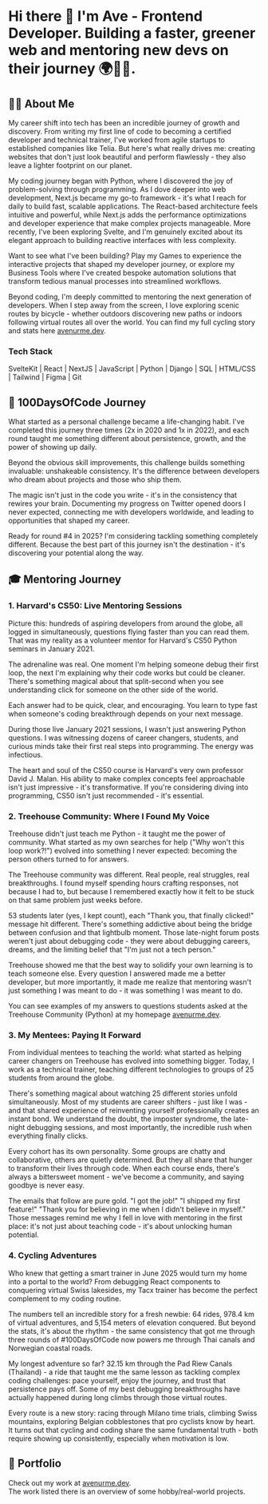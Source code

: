# Hi there 👋 I'm Ave - Frontend Developer. Building a faster, greener web and mentoring new devs on their journey 🌍🌱🌿.

## 👨‍💻 About Me

My career shift into tech has been an incredible journey of growth and discovery. From writing my first line of code to becoming a certified developer and technical trainer, I've worked from agile startups to established companies like Telia. But here's what really drives me: creating websites that don't just look beautiful and perform flawlessly - they also leave a lighter footprint on our planet.

My coding journey began with Python, where I discovered the joy of problem-solving through programming. As I dove deeper into web development, Next.js became my go-to framework - it's what I reach for daily to build fast, scalable applications. The React-based architecture feels intuitive and powerful, while Next.js adds the performance optimizations and developer experience that make complex projects manageable. More recently, I've been exploring Svelte, and I'm genuinely excited about its elegant approach to building reactive interfaces with less complexity.

Want to see what I've been building? Play my Games to experience the interactive projects that shaped my developer journey, or explore my Business Tools where I've created bespoke automation solutions that transform tedious manual processes into streamlined workflows.

Beyond coding, I'm deeply committed to mentoring the next generation of developers. When I step away from the screen, I love exploring scenic routes by bicycle - whether outdoors discovering new paths or indoors following virtual routes all over the world. You can find my full cycling story and stats here [avenurme.dev](https://www.avenurme.dev/cycling).

### Tech Stack
SvelteKit | React | NextJS | JavaScript | Python | Django | SQL | HTML/CSS | Tailwind | Figma | Git

## 📅 100DaysOfCode Journey

What started as a personal challenge became a life-changing habit. I've completed this journey three times (2x in 2020 and 1x in 2022), and each round taught me something different about persistence, growth, and the power of showing up daily.

Beyond the obvious skill improvements, this challenge builds something invaluable: unshakeable consistency. It's the difference between developers who dream about projects and those who ship them.

The magic isn't just in the code you write - it's in the consistency that rewires your brain. Documenting my progress on Twitter opened doors I never expected, connecting me with developers worldwide, and leading to opportunities that shaped my career.

Ready for round #4 in 2025? I'm considering tackling something completely different. Because the best part of this journey isn't the destination - it's discovering your potential along the way.

## 🎓 Mentoring Journey

### 1. Harvard's CS50: Live Mentoring Sessions
Picture this: hundreds of aspiring developers from around the globe, all logged in simultaneously, questions flying faster than you can read them. That was my reality as a volunteer mentor for Harvard's CS50 Python seminars in January 2021.

The adrenaline was real. One moment I'm helping someone debug their first loop, the next I'm explaining why their code works but could be cleaner. There's something magical about that split-second when you see understanding click for someone on the other side of the world.

Each answer had to be quick, clear, and encouraging. You learn to type fast when someone's coding breakthrough depends on your next message.

During those live January 2021 sessions, I wasn't just answering Python questions. I was witnessing dozens of career changers, students, and curious minds take their first real steps into programming. The energy was infectious.

The heart and soul of the CS50 course is Harvard's very own professor David J. Malan. His ability to make complex concepts feel approachable isn't just impressive - it's transformative. If you're considering diving into programming, CS50 isn't just recommended - it's essential.

### 2. Treehouse Community: Where I Found My Voice
Treehouse didn't just teach me Python - it taught me the power of community. What started as my own searches for help ("Why won't this loop work?!") evolved into something I never expected: becoming the person others turned to for answers.

The Treehouse community was different. Real people, real struggles, real breakthroughs. I found myself spending hours crafting responses, not because I had to, but because I remembered exactly how it felt to be stuck on that same problem just weeks before.

53 students later (yes, I kept count), each "Thank you, that finally clicked!" message hit different. There's something addictive about being the bridge between confusion and that lightbulb moment. Those late-night forum posts weren't just about debugging code - they were about debugging careers, dreams, and the limiting belief that "I'm just not a tech person."

Treehouse showed me that the best way to solidify your own learning is to teach someone else. Every question I answered made me a better developer, but more importantly, it made me realize that mentoring wasn't just something I was meant to do - it was something I was meant to do.

You can see examples of my answers to questions students asked at the Treehouse Community (Python) at my homepage [avenurme.dev](https://www.avenurme.dev/mentoring#mentoring-treehouse).

### 3. My Mentees: Paying It Forward
From individual mentees to teaching the world: what started as helping career changers on Treehouse has evolved into something bigger. Today, I work as a technical trainer, teaching different technologies to groups of 25 students from around the globe.

There's something magical about watching 25 different stories unfold simultaneously. Most of my students are career shifters - just like I was - and that shared experience of reinventing yourself professionally creates an instant bond. We understand the doubt, the imposter syndrome, the late-night debugging sessions, and most importantly, the incredible rush when everything finally clicks.

Every cohort has its own personality. Some groups are chatty and collaborative, others are quietly determined. But they all share that hunger to transform their lives through code. When each course ends, there's always a bittersweet moment - we've become a community, and saying goodbye is never easy.

The emails that follow are pure gold. "I got the job!" "I shipped my first feature!" "Thank you for believing in me when I didn't believe in myself." Those messages remind me why I fell in love with mentoring in the first place: it's not just about teaching code - it's about unlocking human potential.

### 4. Cycling Adventures
Who knew that getting a smart trainer in June 2025 would turn my home into a portal to the world? From debugging React components to conquering virtual Swiss lakesides, my Tacx trainer has become the perfect complement to my coding routine.

The numbers tell an incredible story for a fresh newbie: 64 rides, 978.4 km of virtual adventures, and 5,154 meters of elevation conquered. But beyond the stats, it's about the rhythm - the same consistency that got me through three rounds of #100DaysOfCode now powers me through Thai canals and Norwegian coastal roads.

My longest adventure so far? 32.15 km through the Pad Riew Canals (Thailand) - a ride that taught me the same lesson as tackling complex coding challenges: pace yourself, enjoy the journey, and trust that persistence pays off. Some of my best debugging breakthroughs have actually happened during long climbs through those virtual routes.

Every route is a new story: racing through Milano time trials, climbing Swiss mountains, exploring Belgian cobblestones that pro cyclists know by heart. It turns out that cycling and coding share the same fundamental truth - both require showing up consistently, especially when motivation is low.

## 💼 Portfolio
Check out my work at [avenurme.dev](https://www.avenurme.dev/projects).  
The work listed there is an overview of some hobby/real-world projects.
